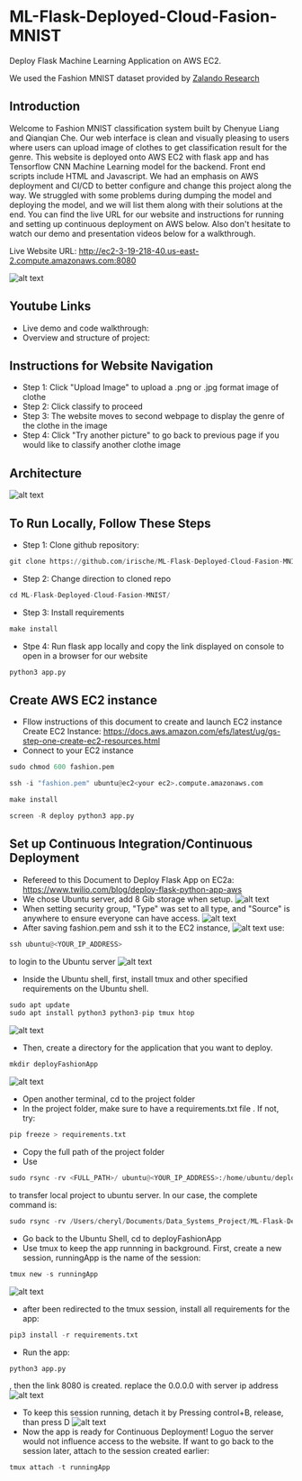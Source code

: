 # ML-Flask-Deployed-Cloud-Fasion-MNIST

Deploy Flask Machine Learning Application on AWS EC2.

We used the Fashion MNIST dataset provided by [Zalando Research](https://www.kaggle.com/zalando-research/fashionmnist)
## Introduction
Welcome to Fashion MNIST classification system built by Chenyue Liang and Qianqian Che. Our web interface is clean and visually pleasing to users where users can upload image of clothes to get classification result for the genre. This website is deployed onto AWS EC2 with flask app and has Tensorflow CNN Machine Learning model for the backend. Front end scripts include HTML and Javascript. We had an emphasis on AWS deployment and CI/CD to better configure and change this project along the way. We struggled with some problems during dumping the model and deploying the model, and we will list them along with their solutions at the end. You can find the live URL for our website and instructions for running and setting up continuous deployment on AWS below. Also don't hesitate to watch our demo and presentation videos below for a walkthrough.

Live Website URL: http://ec2-3-19-218-40.us-east-2.compute.amazonaws.com:8080

![alt text](https://github.com/irische/ML-Flask-Deployed-Cloud-Fasion-MNIST/blob/main/weblook.png)

## Youtube Links
* Live demo and code walkthrough: 
* Overview and structure of project: 

## Instructions for Website Navigation
* Step 1: Click "Upload Image" to upload a .png or .jpg format image of clothe
* Step 2: Click classify to proceed
* Step 3: The website moves to second webpage to display the genre of the clothe in the image
* Step 4: Click "Try another picture" to go back to previous page if you would like to classify another clothe image
## Architecture
![alt text](https://github.com/irische/ML-Flask-Deployed-Cloud-Fasion-MNIST/blob/main/screenshots/flowChart.png)

## To Run Locally, Follow These Steps
- Step 1: Clone github repository:
```python
git clone https://github.com/irische/ML-Flask-Deployed-Cloud-Fasion-MNIST.git
```
- Step 2: Change direction to cloned repo
```python
cd ML-Flask-Deployed-Cloud-Fasion-MNIST/
```
- Step 3: Install requirements
```python
make install
```
- Stpe 4: Run flask app locally and copy the link displayed on console to open in a browser for our website
```python
python3 app.py
```
## Create AWS EC2 instance
- Fllow instructions of this document to create and launch EC2 instance
Create EC2 Instance: https://docs.aws.amazon.com/efs/latest/ug/gs-step-one-create-ec2-resources.html
- Connect to your EC2 instance
```python
sudo chmod 600 fashion.pem
```
```python
ssh -i "fashion.pem" ubuntu@ec2<your ec2>.compute.amazonaws.com
```
```python
make install
```
```python
screen -R deploy python3 app.py
```
## Set up Continuous Integration/Continuous Deployment
- Refereed to this Document to Deploy Flask App on EC2a: https://www.twilio.com/blog/deploy-flask-python-app-aws
- We chose Ubuntu server, add 8 Gib storage when setup. 
![alt text](https://github.com/irische/ML-Flask-Deployed-Cloud-Fasion-MNIST/blob/main/screenshots/ec2Instance.png)
- When setting security group, "Type" was set to all type, and "Source" is anywhere to ensure everyone can have access.
![alt text](https://github.com/irische/ML-Flask-Deployed-Cloud-Fasion-MNIST/blob/main/screenshots/securityGroup.png)
- After saving fashion.pem and ssh it to the EC2 instance,
![alt text](https://github.com/irische/ML-Flask-Deployed-Cloud-Fasion-MNIST/blob/main/screenshots/keyPair.png)
use: 
```python
ssh ubuntu@<YOUR_IP_ADDRESS> 
```
to login to the Ubuntu server
![alt text](https://github.com/irische/ML-Flask-Deployed-Cloud-Fasion-MNIST/blob/main/screenshots/ubuntuLogin.png)
- Inside the Ubuntu shell, first, install tmux and other specified requirements on the Ubuntu shell. 
```python
sudo apt update
sudo apt install python3 python3-pip tmux htop
```
![alt text](https://github.com/irische/ML-Flask-Deployed-Cloud-Fasion-MNIST/blob/main/screenshots/tmuxInstall.png)
- Then, create a directory for the application that you want to deploy.
```python
mkdir deployFashionApp
```
![alt text](https://github.com/irische/ML-Flask-Deployed-Cloud-Fasion-MNIST/blob/main/screenshots/projectFolder.png)
- Open another terminal, cd to the project folder
- In the project folder, make sure to have a requirements.txt file . If not, try:
```python
pip freeze > requirements.txt
```
- Copy the full path of the project folder
- Use 
```python
sudo rsync -rv <FULL_PATH>/ ubuntu@<YOUR_IP_ADDRESS>:/home/ubuntu/deployedapp
```
to transfer local project to ubuntu server. In our case, the complete command is:
```python
sudo rsync -rv /Users/cheryl/Documents/Data_Systems_Project/ML-Flask-Deployed-Cloud-Fasion-MNIST/ ubuntu@3.19.218.40:/home/ubuntu/deployFashionApp
```
- Go back to the Ubuntu Shell, cd to deployFashionApp
- Use tmux to keep the app runnning in background. First, create a new session, runningApp is the name of the session:
```python
tmux new -s runningApp
```
![alt text](https://github.com/irische/ML-Flask-Deployed-Cloud-Fasion-MNIST/blob/main/screenshots/inSession.png)
- after been redirected to the tmux session, install all requirements for the app:
```python
pip3 install -r requirements.txt
```
- Run the app:
```python
python3 app.py
```
, then the link 8080 is created. replace the 0.0.0.0 with server ip address
![alt text](https://github.com/irische/ML-Flask-Deployed-Cloud-Fasion-MNIST/blob/main/screenshots/runInSession.png)
- To keep this session running, detach it by Pressing control+B, release, than press D
![alt text](https://github.com/irische/ML-Flask-Deployed-Cloud-Fasion-MNIST/blob/main/screenshots/detach.png)
- Now the app is ready for Continuous Deployment! Loguo the server would not influence access to the website. If want to go back to the session later, attach to the session created earlier:
```python
tmux attach -t runningApp
```
